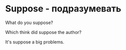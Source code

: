 # Suppose - подразумевать




What do you suppose?

Which think did suppose the author?

It's suppose a big problems.